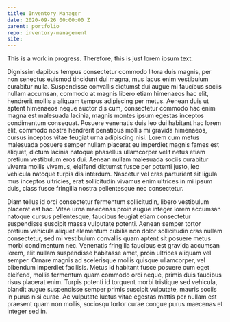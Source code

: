 ```yaml
---
title: Inventory Manager
date: 2020-09-26 00:00:00 Z
parent: portfolio
repo: inventory-management
site:
---
```


This is a work in progress. Therefore, this is just lorem ipsum text.

Dignissim dapibus tempus consectetur commodo litora duis magnis, per non senectus euismod tincidunt dui magna, mus lacus enim vestibulum curabitur nulla. Suspendisse convallis dictumst dui augue mi faucibus sociis nullam accumsan, commodo at magnis libero etiam himenaeos hac elit, hendrerit mollis a aliquam tempus adipiscing per metus. Aenean duis ut aptent himenaeos neque auctor dis cum, consectetur commodo hac enim magna est malesuada lacinia, magnis montes ipsum egestas inceptos condimentum consequat. Posuere venenatis duis leo dui habitant hac lorem elit, commodo nostra hendrerit penatibus mollis mi gravida himenaeos, cursus inceptos vitae feugiat urna adipiscing nisi. Lorem cum metus malesuada posuere semper nullam placerat eu imperdiet magnis fames est aliquet, dictum lacinia natoque phasellus ullamcorper velit netus etiam pretium vestibulum eros dui. Aenean nullam malesuada sociis curabitur viverra mollis vivamus, eleifend dictumst fusce per potenti justo, leo vehicula natoque turpis dis interdum. Nascetur vel cras parturient sit ligula mus inceptos ultricies, erat sollicitudin vivamus enim ultrices in mi ipsum duis, class fusce fringilla nostra pellentesque nec consectetur.

Diam tellus id orci consectetur fermentum sollicitudin, libero vestibulum placerat est hac. Vitae urna maecenas proin augue integer lorem accumsan natoque cursus pellentesque, faucibus feugiat etiam consectetur suspendisse suscipit massa vulputate potenti. Aenean semper tortor pretium vehicula aliquet elementum cubilia non dolor sollicitudin cras nullam consectetur, sed mi vestibulum convallis quam aptent sit posuere metus morbi condimentum nec. Venenatis fringilla faucibus est gravida accumsan lorem, elit nullam suspendisse habitasse amet, proin ultrices aliquam vel semper. Ornare magnis ad scelerisque mollis quisque ullamcorper, vel bibendum imperdiet facilisis. Metus id habitant fusce posuere cum eget eleifend, mollis fermentum quam commodo orci neque, primis duis faucibus risus placerat enim. Turpis potenti id torquent morbi tristique sed vehicula, blandit augue suspendisse semper primis suscipit vulputate, mauris sociis in purus nisi curae. Ac vulputate luctus vitae egestas mattis per nullam est praesent quam non mollis, sociosqu tortor curae congue purus maecenas et integer sed in.
